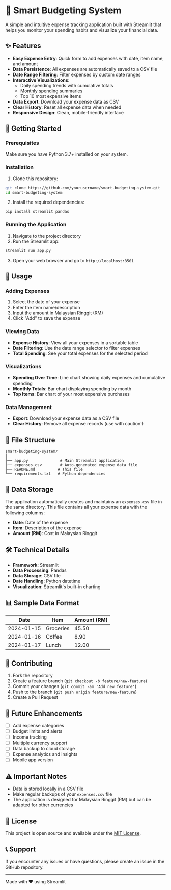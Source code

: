 # 💸 Smart Budgeting System

A simple and intuitive expense tracking application built with Streamlit that helps you monitor your spending habits and visualize your financial data.

## ✨ Features

- **Easy Expense Entry**: Quick form to add expenses with date, item name, and amount
- **Data Persistence**: All expenses are automatically saved to a CSV file
- **Date Range Filtering**: Filter expenses by custom date ranges
- **Interactive Visualizations**:
  - Daily spending trends with cumulative totals
  - Monthly spending summaries
  - Top 10 most expensive items
- **Data Export**: Download your expense data as CSV
- **Clear History**: Reset all expense data when needed
- **Responsive Design**: Clean, mobile-friendly interface

## 🚀 Getting Started

### Prerequisites

Make sure you have Python 3.7+ installed on your system.

### Installation

1. Clone this repository:
```bash
git clone https://github.com/yourusername/smart-budgeting-system.git
cd smart-budgeting-system
```

2. Install the required dependencies:
```bash
pip install streamlit pandas
```

### Running the Application

1. Navigate to the project directory
2. Run the Streamlit app:
```bash
streamlit run app.py
```

3. Open your web browser and go to `http://localhost:8501`

## 📱 Usage

### Adding Expenses
1. Select the date of your expense
2. Enter the item name/description
3. Input the amount in Malaysian Ringgit (RM)
4. Click "Add" to save the expense

### Viewing Data
- **Expense History**: View all your expenses in a sortable table
- **Date Filtering**: Use the date range selector to filter expenses
- **Total Spending**: See your total expenses for the selected period

### Visualizations
- **Spending Over Time**: Line chart showing daily expenses and cumulative spending
- **Monthly Totals**: Bar chart displaying spending by month
- **Top Items**: Bar chart of your most expensive purchases

### Data Management
- **Export**: Download your expense data as a CSV file
- **Clear History**: Remove all expense records (use with caution!)

## 📁 File Structure

```
smart-budgeting-system/
│
├── app.py              # Main Streamlit application
├── expenses.csv        # Auto-generated expense data file
├── README.md          # This file
└── requirements.txt   # Python dependencies
```

## 💾 Data Storage

The application automatically creates and maintains an `expenses.csv` file in the same directory. This file contains all your expense data with the following columns:
- **Date**: Date of the expense
- **Item**: Description of the expense
- **Amount (RM)**: Cost in Malaysian Ringgit

## 🛠️ Technical Details

- **Framework**: Streamlit
- **Data Processing**: Pandas
- **Data Storage**: CSV file
- **Date Handling**: Python datetime
- **Visualization**: Streamlit's built-in charting

## 📊 Sample Data Format

| Date       | Item           | Amount (RM) |
|------------|----------------|-------------|
| 2024-01-15 | Groceries      | 45.50       |
| 2024-01-16 | Coffee         | 8.90        |
| 2024-01-17 | Lunch          | 12.00       |

## 🤝 Contributing

1. Fork the repository
2. Create a feature branch (`git checkout -b feature/new-feature`)
3. Commit your changes (`git commit -am 'Add new feature'`)
4. Push to the branch (`git push origin feature/new-feature`)
5. Create a Pull Request

## 📝 Future Enhancements

- [ ] Add expense categories
- [ ] Budget limits and alerts
- [ ] Income tracking
- [ ] Multiple currency support
- [ ] Data backup to cloud storage
- [ ] Expense analytics and insights
- [ ] Mobile app version

## ⚠️ Important Notes

- Data is stored locally in a CSV file
- Make regular backups of your `expenses.csv` file
- The application is designed for Malaysian Ringgit (RM) but can be adapted for other currencies

## 📄 License

This project is open source and available under the [MIT License](LICENSE).

## 📞 Support

If you encounter any issues or have questions, please create an issue in the GitHub repository.

---

Made with ❤️ using Streamlit
